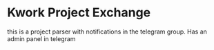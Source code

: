 # Kwork Project Exchange
this is a project parser with notifications in the telegram group. Has an admin panel in telegram
